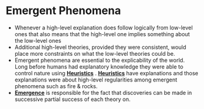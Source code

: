 # Emergent Phenomena
- Whenever a high-level explanation does follow logically from low-level ones that also means that the high-level one implies something about the low-level ones 
- Additional high-level theories, provided they were consistent, would place more constraints on what the low-level theories could be. 
- Emergent phenomena are essential to the explicability of the world. Long before humans had explanatory knowledge they were able to control nature using **[Heuristics](../notes/Heuristics)** . **[Heuristics](../notes/Heuristics)**  have explanations and those explanations were about high-level regularities among emergent phenomena such as fire & rocks. 
- **[Emergence](../notes/Emergence)**  is responsible for the fact that discoveries can be made in successive  partial success of each theory on.

